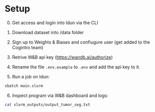 # Setup

0. Get access and login into Idun via the CLI

1. Download dataset into /data folder

1. Sign up to Weights & Biases and confiugure user (get added to the Cogintro team)

1. Retrive W&B api key (https://wandb.ai/authorize)

1. Rename the file `.env.example` to `.env` and add the api key to it.

1. Run a job on Idun:

```bash
sbatch main.slurm
```

6. Inspect program via W&B dashboard and logs:

```bash
cat slurm_outputs/output_tumor_seg.txt
```

